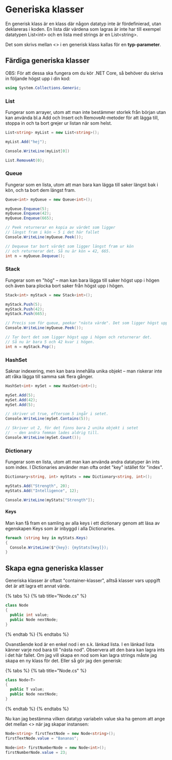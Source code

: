 # Generiska klasser

En generisk klass är en klass där någon datatyp inte är fördefinierad, utan deklareras i koden. En lista där värdena som lagras är inte har till exempel datatypen List\<int> och en lista med strings är en List\<string>.

Det som skrivs mellan <> i en generisk klass kallas för en **typ-parameter**.

## Färdiga generiska klasser

OBS: För att dessa ska fungera om du kör .NET Core, så behöver du skriva in följande högst upp i din kod:

```csharp
using System.Collections.Generic;
```

### List

Fungerar som arrayer, utom att man inte bestämmer storlek från början utan kan använda bl.a Add och Insert och RemoveAt-metoder för att lägga till, stoppa in och ta bort grejer ur listan när som helst.

```csharp
List<string> myList = new List<string>();

myList.Add("hej");

Console.WriteLine(myList[0])

List.RemoveAt(0);
```

### Queue

Fungerar som en lista, utom att man bara kan lägga till saker längst bak i kön, och ta bort dem längst fram.

```csharp
Queue<int> myQueue = new Queue<int>();

myQueue.Enqueue(5);
myQueue.Enqueue(42);
myQueue.Enqueue(665);

// Peek returnerar en kopia av värdet som ligger 
// längst fram i kön – 5 i det här fallet
Console.WriteLine(myQueue.Peek());

// Dequeue tar bort värdet som ligger längst fram ur kön 
// och returnerar det. Så nu är kön = 42, 665.
int n = myQueue.Dequeue();
```

### Stack

Fungerar som en "hög" – man kan bara lägga till saker högst upp i högen och även bara plocka bort saker från högst upp i högen.

```csharp
Stack<int> myStack = new Stack<int>();

myStack.Push(5);
myStack.Push(42);
myStack.Push(665);

// Precis som för queue, peekar "nästa värde". Det som ligger högst upp – 665.
Console.WriteLine(myQueue.Peek());

// Tar bort det som ligger högst upp i högen och returnerar det.
// Så nu är bara 5 och 42 kvar i högen.
int n = myStack.Pop();
```

### HashSet

Saknar indexering, men kan bara innehålla unika objekt – man riskerar inte att råka lägga till samma sak flera gånger.

```csharp
HashSet<int> mySet = new HashSet<int>();

mySet.Add(5);
mySet.Add(42);
mySet.Add(5);

// skriver ut true, eftersom 5 ingår i setet.
Console.WriteLine(mySet.Contains(5));

// Skriver ut 2, för det finns bara 2 unika objekt i setet
//  – den andra femman lades aldrig till.
Console.WriteLine(mySet.Count());
```

### Dictionary

Fungerar som en lista, utom att man kan använda andra datatyper än ints som index. I Dictionaries använder man ofta ordet "key" istället för "index".

```csharp
Dictionary<string, int> myStats = new Dictionary<string, int>();

myStats.Add("Strength", 20);
myStats.Add("Intelligence", 12);

Console.WriteLine(myStats["Strength"]);
```

#### Keys

Man kan få fram en samling av alla keys i ett dictionary genom att läsa av egenskapen Keys som är inbyggd i alla Dictionaries.

```csharp
foreach (string key in myStats.Keys)
{
  Console.WriteLine($"{key}: {myStats[key]});
}
```

## Skapa egna generiska klasser

Generiska klasser är oftast "container-klasser", alltså klasser vars uppgift det är att lagra ett annat värde.

{% tabs %}
{% tab title="Node.cs" %}
```csharp
class Node
{
  public int value;
  public Node nextNode;
}
```
{% endtab %}
{% endtabs %}

Ovanstående kod är en enkel nod i en s.k. länkad lista. I en länkad lista känner varje nod bara till "nästa nod". Observera att den bara kan lagra ints i det här fallet. Om jag vill skapa en nod som kan lagra strings måste jag skapa en ny klass för det. Eller så gör jag den generisk:

{% tabs %}
{% tab title="Node.cs" %}
```csharp
class Node<T>
{
  public T value;
  public Node nextNode;
}
```
{% endtab %}
{% endtabs %}

Nu kan jag bestämma vilken datatyp variabeln value ska ha genom att ange det mellan <> när jag skapar instansen:

```csharp
Node<string> firstTextNode = new Node<string>();
firstTextNode.value = "Bananas";

Node<int> firstNumberNode = new Node<int>();
firstNumberNode.value = 23;
```
